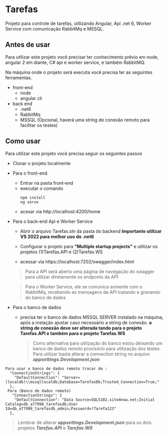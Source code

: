 # Tarefas

Projeto para controle de tarefas, utilizando Angular, Api .net 6, Worker Service com comunicação RabbitMq e MSSQL.

## Antes de usar

Para utilizar este projeto você precisar ter conhecimento prêvio em node, angular 2 em diante, C# api e worker service, e também RabbitMQ.

Na máquina onde o projeto será executa você precisa ter as seguintes ferramentas.
* front-end
    * node
    * angular cli
* back end
    * .net6
    * RabbitMq
    * MSSQL (Opcional, haverá uma string de conexão remoto para facilitar os testes)

## Como usar

Para utilizar este projeto você precisa seguir os seguintes passos

* Clonar o projeto localmente
* Para o front-end
    * Entrar na pasta front-end
    * executar o comando
        ```
        npm install
        ng serve
        ```
    * acesar via http://localhost:4200/home 
* Para o back-end Api e Worker Service
    * Abrir o arquivo Tarefas.sln da pasta do backend
    **Importante utilizar VS 2022 para melhor uso do .net6** 

    * Configurar o projeto para **"Multiple startup projects"** e utilizar os projetos (1)Tarefas.API e (2)Tarefas.WS
    * acessar via https://localhost:7202/swagger/index.html
    
    > Para a API será aberto uma página de navegação do swagger para utilizar diretamente os endponts da API
    
    > Para o Worker Service, ele se comunica somente com o RabbitMq, recebendo as mensagens da API tratando e gravando do banco de dados


* Para o banco de dados
    * precisa ter o banco de dados MSSQL SERVER instalado na máquina, após a instação ajustar caso necessário a string de conexão. **a string de conexão deve ser alterada tando para o projeto Tarefas.API e também para o projeto Tarefas.WS**
    
         > Como alternativa para utilização do banco estou deixando um banco de dados remoto provisório para utilização dos testes. Para utilizar basta alterar a connection string no arquivo ***appsettings.Development.json***

```
Para usar o banco de dados remoto trocar de :
  "ConnectionStrings": {
    "DefaultConnection": "Server=(localdb)\\mssqllocaldb;Database=TarefasDb;Trusted_Connection=True;"
  },
 Para (Banco de dados remoto)
   "ConnectionStrings": {
    "DefaultConnection": "Data Source=SQL5102.site4now.net;Initial Catalog=db_a77998_tarefasdb;User Id=db_a77998_tarefasdb_admin;Password=!Tarefa123"
  },
```
> Lembrar de alterar ***appsettings.Development.json*** para os dois projetos ***Tarefas.API*** e ***Tarefas.WS***
    
    

